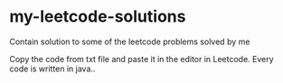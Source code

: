 # my-leetcode-solutions
Contain solution to some of the leetcode problems solved by me

Copy the code from txt file and paste it in the editor in Leetcode.
Every code is written in java..
